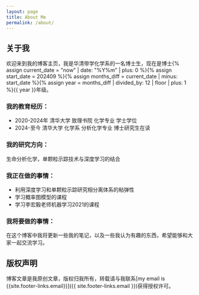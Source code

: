 ```yaml
---
layout: page
title: About Me
permalink: /about/
---
```


## 关于我
欢迎来到我的博客主页，我是华清带学化学系的一名博士生，现在是博士{% assign current_date = "now" | date: "%Y%m" | plus: 0 %}{% assign start_date = 202409 %}{% assign months_diff = current_date | minus: start_date %}{% assign year = months_diff | divided_by: 12 | floor | plus: 1 %}{{ year }}年级。

### 我的教育经历：  
- 2020-2024年 清华大学 致理书院 化学专业 学士学位
- 2024-至今 清华大学 化学系 分析化学专业 博士研究生在读

### 我的研究方向：
生命分析化学，单颗粒示踪技术与深度学习的结合 

### 我正在做的事情：
- 利用深度学习和单颗粒示踪研究相分离体系的粘弹性
- 学习概率图模型的课程
- 学习李宏毅老师机器学习2021的课程

### 我将要做的事情：
在这个博客中我将更新一些我的笔记，以及一些我认为有趣的东西，希望能够和大家一起交流学习。



## 版权声明

博客文章是我原创文章，版权归我所有，转载请与我联系[my email is {{site.footer-links.email}}]({{ site.footer-links.email }})获得授权许可。
